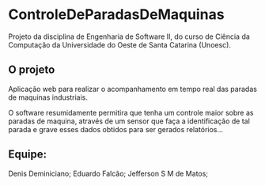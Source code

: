 # ControleDeParadasDeMaquinas

Projeto da disciplina de Engenharia de Software II, do curso de Ciência da Computação da Universidade do Oeste de Santa Catarina (Unoesc).

## O projeto
Aplicação web para realizar o acompanhamento em tempo real das paradas de maquinas industriais.

O software resumidamente permitira que tenha um controle maior sobre as paradas de maquina, através de um sensor que faça a identificação de tal parada e grave esses dados obtidos para ser gerados relatórios...


## Equipe:
Denis Deminiciano;
Eduardo Falcão;
Jefferson S M de Matos;

